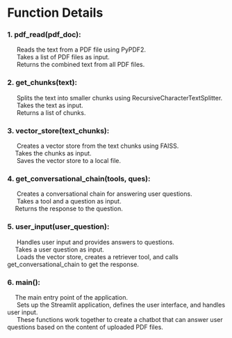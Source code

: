 # Function Details

### 1. **pdf_read(pdf_doc):** 
&nbsp;&ensp;&ensp; Reads the text from a PDF file using PyPDF2. <br>
&nbsp;&ensp;&ensp; Takes a list of PDF files as input. <br>
&nbsp;&ensp;&ensp; Returns the combined text from all PDF files. <br>

### 2. **get_chunks(text):** 
&nbsp;&ensp;&ensp; Splits the text into smaller chunks using RecursiveCharacterTextSplitter. <br>
&nbsp;&ensp;&ensp; Takes the text as input. <br>
&nbsp;&ensp;&ensp; Returns a list of chunks. <br>

### 3. **vector_store(text_chunks):** 
&nbsp;&ensp;&ensp; Creates a vector store from the text chunks using FAISS. <br>
&nbsp;&ensp;&ensp;Takes the chunks as input. <br>
&nbsp;&ensp;&ensp; Saves the vector store to a local file. <br>

### 4. **get_conversational_chain(tools, ques):** 
&nbsp;&ensp;&ensp; Creates a conversational chain for answering user questions. <br>
&nbsp;&ensp;&ensp; Takes a tool and a question as input. <br>
&nbsp;&ensp;&ensp;Returns the response to the question. <br>

### 5. **user_input(user_question):** 
&nbsp;&ensp;&ensp; Handles user input and provides answers to questions. <br>
&nbsp;&ensp;&ensp;Takes a user question as input. <br>
&nbsp;&ensp;&ensp; Loads the vector store, creates a retriever tool, and calls get_conversational_chain to get the response. <br>

### 6. **main():** 
&nbsp;&ensp;&ensp;The main entry point of the application. <br>
&nbsp;&ensp;&ensp; Sets up the Streamlit application, defines the user interface, and handles user input. <br>
&nbsp;&ensp;&ensp; These functions work together to create a chatbot that can answer user questions based on the content of uploaded PDF files. <br>
